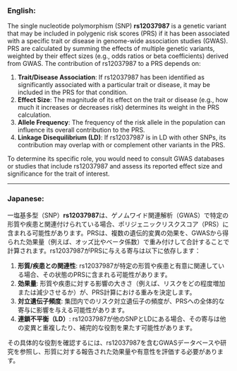 ### English:
The single nucleotide polymorphism (SNP) **rs12037987** is a genetic variant that may be included in polygenic risk scores (PRS) if it has been associated with a specific trait or disease in genome-wide association studies (GWAS). PRS are calculated by summing the effects of multiple genetic variants, weighted by their effect sizes (e.g., odds ratios or beta coefficients) derived from GWAS. The contribution of rs12037987 to a PRS depends on:

1. **Trait/Disease Association**: If rs12037987 has been identified as significantly associated with a particular trait or disease, it may be included in the PRS for that condition.
2. **Effect Size**: The magnitude of its effect on the trait or disease (e.g., how much it increases or decreases risk) determines its weight in the PRS calculation.
3. **Allele Frequency**: The frequency of the risk allele in the population can influence its overall contribution to the PRS.
4. **Linkage Disequilibrium (LD)**: If rs12037987 is in LD with other SNPs, its contribution may overlap with or complement other variants in the PRS.

To determine its specific role, you would need to consult GWAS databases or studies that include rs12037987 and assess its reported effect size and significance for the trait of interest.

---

### Japanese:
一塩基多型（SNP）**rs12037987**は、ゲノムワイド関連解析（GWAS）で特定の形質や疾患と関連付けられている場合、ポリジェニックリスクスコア（PRS）に含まれる可能性があります。PRSは、複数の遺伝的変異の効果を、GWASから得られた効果量（例えば、オッズ比やベータ係数）で重み付けして合計することで計算されます。rs12037987がPRSに与える寄与は以下に依存します：

1. **形質/疾患との関連性**: rs12037987が特定の形質や疾患と有意に関連している場合、その状態のPRSに含まれる可能性があります。
2. **効果量**: 形質や疾患に対する影響の大きさ（例えば、リスクをどの程度増加または減少させるか）が、PRS計算における重みを決定します。
3. **対立遺伝子頻度**: 集団内でのリスク対立遺伝子の頻度が、PRSへの全体的な寄与に影響を与える可能性があります。
4. **連鎖不平衡（LD）**: rs12037987が他のSNPとLDにある場合、その寄与は他の変異と重複したり、補完的な役割を果たす可能性があります。

その具体的な役割を確認するには、rs12037987を含むGWASデータベースや研究を参照し、形質に対する報告された効果量や有意性を評価する必要があります。